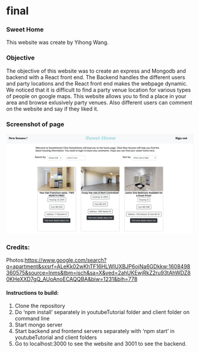 # final
### Sweet Home
This website was create by Yihong Wang.

### Objective
The objective of this website was to create an express and Mongodb and backend with a React front end. The Backend handles the different users and party locations and the React front end makes the webpage dynamic. We noticed that it is difficult to find a party venue location for various types of people on google maps. This website allows you to find a place in your area and browse exlusively party venues. Also different users can comment on the website and say if they liked it.

### Screenshot of page

![Image of Homepage](https://github.com/yihongwang001/final/blob/main/screenshot.png?raw=true)
### Credits:
Photos:https://www.google.com/search?q=apartment&sxsrf=ALeKk02wKhTF16HLWIUXBJP6ojNa6GDkkw:1608498360575&source=lnms&tbm=isch&sa=X&ved=2ahUKEwjRkZ2ru93tAhWDZ80KHeXXD7gQ_AUoAnoECAQQBA&biw=1231&bih=778
#### Instructions to build:
1. Clone the repository
1. Do ‘npm install’ separately in youtubeTutorial folder and client folder on command line
1. Start mongo server
1. Start backend and frontend servers separately with ‘npm start’ in youtubeTutorial and client folders
1. Go to localhost:3000 to see the website and 3001 to see the backend.

